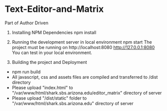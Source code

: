 # Text-Editor-and-Matrix
Part of Author Driven

1. Installing NPM Dependencies
npm install

2. Running the development server in local environment
npm start
The project must be running on
http://localhost:8080
http://127.0.0.1:8080
You can test in your local environment.

3. Building the project and Deployment
- npm run build
- All javascript, css and assets files are compiled and transferred to /dist directory
- Please upload "index.html" to "/var/www/html/shark.sbs.arizona.edu/editor_matrix" directory of server
- Please upload "/dist/static" folder to "/var/www/html/shark.sbs.arizona.edu" directory of server
